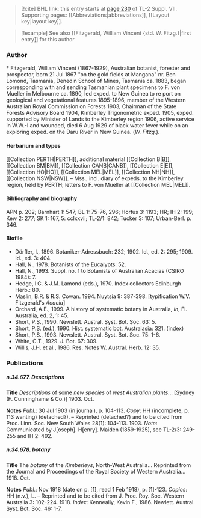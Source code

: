 > [!cite] BHL link: this entry starts at [page 230](https://www.biodiversitylibrary.org/item/103834#page/252/mode/1up) of TL-2 Suppl. VII.
> Supporting pages: [[Abbreviations|abbreviations]], [[Layout key|layout key]].

> [!example] See also [[Fitzgerald, William Vincent {std. W. Fitzg.}|first entry]] for this author

### Author

\* Fitzgerald, William Vincent (1867-1929), Australian botanist, forester and prospector, born 21 Jul 1867 "on the gold fields at Mangana" nr. Ben Lomond, Tasmania, Denedin School of Mines, Tasmania ca. 1883, began corresponding with and sending Tasmanian plant specimens to F. von Mueller in Melbourne ca. 1890, led exped. to New Guinea to re  port on geological and vegetational features 1895-1896, member of the Western Australian Royal Commission on Forests 1903, Chairman of the State Forests Advisory Board 1904, Kimberley Trigonometric exped. 1905, exped. supported by Minister of Lands to the Kimberley region 1906, active service in W.W.-I and wounded, died 6 Aug 1929 of black water fever while on an exploring exped. on the Daru River in New Guinea. (*W. Fitzg.*).

#### Herbarium and types

[[Collection PERTH|PERTH]], additional material [[Collection B|B]], [[Collection BM|BM]], [[Collection CANB|CANB]], [[Collection E|E]], [[Collection HO|HO]], [[Collection MEL|MEL]], [[Collection NH|NH]], [[Collection NSW|NSW]]. – Mss., incl. diary of expeds. to the Kimberley region, held by PERTH; letters to F. von Mueller at [[Collection MEL|MEL]].

#### Bibliography and biography

APN p. 202; Barnhart 1: 547; BL 1: 75-76, 296; Hortus 3: 1193; HR; IH 2: 199; Kew 2: 277; SK 1: 167, 5: cclxxvii; TL-2/1: 842; Tucker 3: 107; Urban-Berl. p. 346.

#### Biofile

- Dörfler, I., 1896. Botaniker-Adressbuch: 232; 1902. Id., ed. 2: 295; 1909. Id., ed. 3: 404.
- Hall, N., 1978. Botanists of the Eucalypts: 52.
- Hall, N., 1993. Suppl. no. 1 to Botanists of Australian Acacias (CSIRO 1984): 7.
- Hedge, I.C. & J.M. Lamond (eds.), 1970. Index collectors Edinburgh Herb.: 80.
- Maslin, B.R. & R.S. Cowan. 1994. Nuytsia 9: 387-398. \[typification W.V. Fitzgerald's *Acacia*\]
- Orchard, A.E., 1999. A history of systematic botany in Australia, *In*, Fl. Australia, ed. 2, 1: 45.
- Short, P.S., 1990. Newslett. Austral. Syst. Bot. Soc. 63: 5.
- Short, P.S. (ed.), 1990. Hist. systematic bot. Australasia: 321. (index)
- Short, P.S., 1993. Newslett. Austral. Syst. Bot. Soc. 75: 1-6.
- White, C.T., 1929. J. Bot. 67: 309.
- Willis, J.H. et al., 1986. Res. Notes W. Austral. Herb. 12: 35.

### Publications

##### n.34.677. Descriptions

**Title**
*Descriptions* of some *new species* of *west Australian plants*... \[Sydney (F. Cunninghame & Co.)\] 1903. Oct.

**Notes**
*Publ*.: 30 Jul 1903 (in journal), p. 104-113. *Copy*: HH (incomplete, p. 113 wanting) (detached?). – Reprinted (detached?) and to be cited from Proc. Linn. Soc. New South Wales 28(1): 104-113. 1903.
*Note*: Communicated by J\[oseph\]. H\[enry\]. Maiden (1859-1925), see TL-2/3: 249-255 and IH 2: 492.

##### n.34.678. botany

**Title**
The *botany* of the *Kimberleys*, North-West Australia... Reprinted from the Journal and Proceedings of the Royal Society of Western Australia... 1918. Oct.

**Notes**
*Publ*.: Nov 1918 (date on p. \[1\], read 1 Feb 1918), p. \[1\]-123. *Copies*: HH (n.v.), L. – Reprinted and to be cited from J. Proc. Roy. Soc. Western Australia 3: 102-224. 1918.
*Index*: Kenneally, Kevin F., 1986. Newlett. Austral. Syst. Bot. Soc. 46: 1-7.

